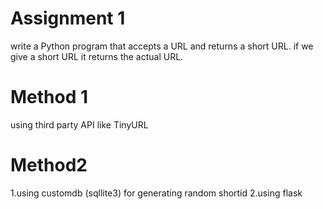 # Assignment 1

write a Python program that accepts a URL and returns a short URL.
if we give a short URL it returns the actual URL.

# Method 1
using third party API like TinyURL

# Method2 
1.using customdb (sqllite3) for generating random shortid
2.using flask